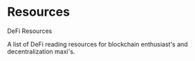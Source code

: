 # Resources
DeFi Resources

A list of DeFi reading resources for blockchain enthusiast's and decentralization maxi's.
